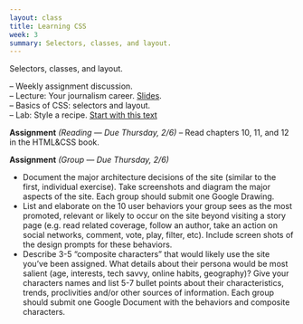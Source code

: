 ```yaml
---
layout: class
title: Learning CSS
week: 3
summary: Selectors, classes, and layout.
---
```


Selectors, classes, and layout.

– Weekly assignment discussion.<br />
– Lecture: Your journalism career. [Slides](http://joshmkeller.com/columbia/career/).<br />
– Basics of CSS: selectors and layout.<br />
– Lab: Style a recipe. [Start with this text](http://tysone.github.io/2014-columbia-projects/Josh_Keller/week3/exercises.html)

**Assignment** *(Reading — Due Thursday, 2/6)*
– Read chapters 10, 11, and 12 in the HTML&amp;CSS book.

**Assignment** *(Group — Due Thursday, 2/6)*

- Document the major architecture decisions of the site (similar to the first, individual exercise). Take screenshots and diagram the major aspects of the site. Each group should submit one Google Drawing.
- List and elaborate on the 10 user behaviors your group sees as the most promoted, relevant or likely to occur on the site beyond visiting a story page (e.g. read related coverage, follow an author, take an action on social networks, comment, vote, play, filter, etc). Include screen shots of the design prompts for these behaviors.
- Describe 3-5 “composite characters” that would likely use the site you’ve been assigned. What details about their persona would be most salient (age, interests, tech savvy, online habits, geography)? Give your characters names and list 5-7 bullet points about their characteristics, trends, proclivities and/or other sources of information. Each group should submit one Google Document with the behaviors and composite characters. 

